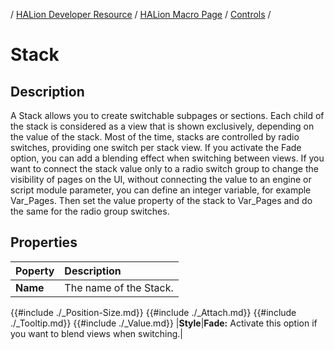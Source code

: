 / [HALion Developer Resource](../../HALion-Developer-Resource.md) / [HALion Macro Page](./HALion-Macro-Page.md) / [Controls](./Controls.md) /

# Stack

## Description

A Stack allows you to create switchable subpages or sections. Each child of the stack is considered as a view that is shown exclusively, depending on the value of the stack. Most of the time, stacks are controlled by radio switches, providing one switch per stack view. If you activate the Fade option, you can add a blending effect when switching between views. If you want to connect the stack value only to a radio switch group to change the visibility of pages on the UI, without connecting the value to an engine or script module parameter, you can define an integer variable, for example Var_Pages. Then set the value property of the stack to Var_Pages and do the same for the radio group switches.

## Properties

|Poperty|Description|
|:-|:-|
|**Name**|The name of the Stack.|
{{#include ./_Position-Size.md}}
{{#include ./_Attach.md}}
{{#include ./_Tooltip.md}}
{{#include ./_Value.md}}
|**Style**|**Fade:** Activate this option if you want to blend views when switching.|
